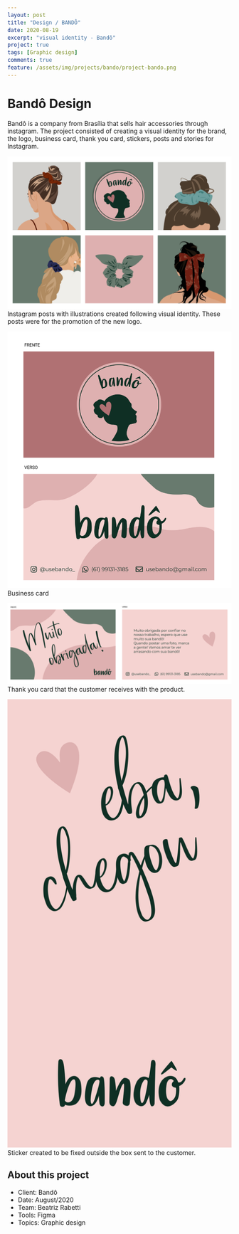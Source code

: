 ```yaml
---
layout: post
title: "Design / BANDÔ"
date: 2020-08-19
excerpt: "visual identity - Bandô"
project: true
tags: [Graphic design]
comments: true
feature: /assets/img/projects/bando/project-bando.png
---
```


# Bandô Design 

Bandô is a company from Brasília that sells hair accessories through instagram. The project consisted of creating a visual identity for the brand, the logo, business card, thank you card, stickers, posts and stories for Instagram.

![Bandô Project](/assets/img/projects/bando/bando-posts.png) 
Instagram posts with illustrations created following visual identity. These posts were for the promotion of the new logo.

![Bandô Project](/assets/img/projects/bando/bando-card.png) 
Business card

![Bandô Project](/assets/img/projects/bando/bando-thankyou.png) 
Thank you card that the customer receives with the product.

![Bandô Project](/assets/img/projects/bando/bando-stickers.png) 
Sticker created to be fixed outside the box sent to the customer.

## About this project
* Client: Bandô
* Date: August/2020
* Team: Beatriz Rabetti
* Tools: Figma
* Topics: Graphic design